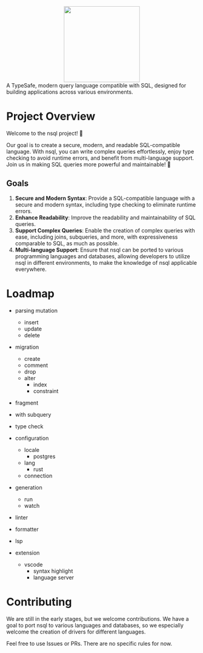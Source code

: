 <div align="center">
  <img src="https://github.com/shirakawayohane/next-sql/assets/7351910/4e6e7e61-8dc8-4e5f-b9c1-97b28de5a1e5" width="200" />
</div>
A TypeSafe, modern query language compatible with SQL, designed for building applications across various environments.

# Project Overview

Welcome to the nsql project! 🚀

Our goal is to create a secure, modern, and readable SQL-compatible language. With nsql, you can write complex queries effortlessly, enjoy type checking to avoid runtime errors, and benefit from multi-language support. Join us in making SQL queries more powerful and maintainable! 💪



## Goals
1. **Secure and Modern Syntax**: Provide a SQL-compatible language with a secure and modern syntax, including type checking to eliminate runtime errors.
2. **Enhance Readability**: Improve the readability and maintainability of SQL queries.
3. **Support Complex Queries**: Enable the creation of complex queries with ease, including joins, subqueries, and more, with expressiveness comparable to SQL, as much as possible.
4. **Multi-language Support**: Ensure that nsql can be ported to various programming languages and databases, allowing developers to utilize nsql in different environments, to make the knowledge of nsql applicable everywhere.

# Loadmap
- parsing mutation
  - insert
  - update
  - delete
- migration
  - create
  - comment
  - drop
  - alter
    - index
    - constraint

- fragment
- with subquery
- type check
- configuration
  - locale
    - postgres
  - lang
    - rust
  - connection
- generation
  - run
  - watch
- linter
- formatter
- lsp
- extension
  - vscode
    - syntax highlight
    - language server

# Contributing
We are still in the early stages, but we welcome contributions.
We have a goal to port nsql to various languages and databases, so we especially welcome the creation of drivers for different languages.

Feel free to use Issues or PRs. There are no specific rules for now.
